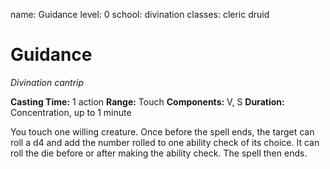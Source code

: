 name: Guidance
level: 0
school: divination
classes: cleric
         druid

# Guidance
_Divination cantrip_

**Casting Time:** 1 action
**Range:** Touch
**Components:** V, S
**Duration:** Concentration, up to 1 minute

You touch one willing creature. Once before the spell ends, the target can roll a d4 and add the number rolled to one ability check of its choice. It can roll the die before or after making the ability check. The spell then ends.
